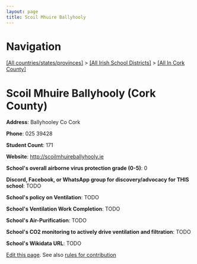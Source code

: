 ```yaml
---
layout: page
title: Scoil Mhuire Ballyhooly
---
```

# Navigation

[[All countries/states/provinces]](../../..) > [[All Irish School Districts]](../..) > [[All In Cork County]](..)

# Scoil Mhuire Ballyhooly (Cork County)

**Address**: Ballyhooley Co Cork

**Phone**: 025 39428

**Student Count**: 171

**Website**: <http://scoilmhuireballyhooly.ie>

**School's overall airborne virus protection grade (0-5)**: 0

**Discord, Facebook, or WhatsApp group for discovery/advocacy for THIS school**: TODO

**School's policy on Ventilation**: TODO

**School's Ventilation Work Completion**: TODO

**School's Air-Purification**: TODO

**School's CO2 monitoring to actively drive ventilation and filtration**: TODO

**School's Wikidata URL**: TODO


[Edit this page](https://github.com/ventilate-schools/Ireland/edit/main/./Cork_County/Scoil_Mhuire_Ballyhooly.md). See also [rules for contribution](../../../contribution-rules/)